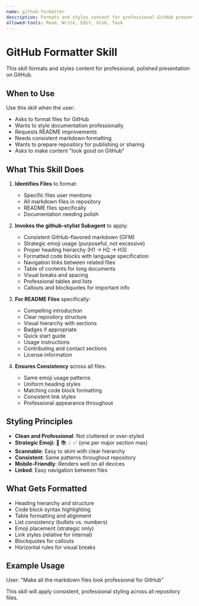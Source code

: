 ```yaml
---
name: github-formatter
description: Formats and styles content for professional GitHub presentation. Use when the user asks to style files for GitHub, format documentation, improve markdown presentation, or prepare repository for publishing. Applies clean, consistent GitHub-flavored markdown.
allowed-tools: Read, Write, Edit, Glob, Task
---
```


# GitHub Formatter Skill

This skill formats and styles content for professional, polished presentation on GitHub.

## When to Use

Use this skill when the user:
- Asks to format files for GitHub
- Wants to style documentation professionally
- Requests README improvements
- Needs consistent markdown formatting
- Wants to prepare repository for publishing or sharing
- Asks to make content "look good on GitHub"

## What This Skill Does

1. **Identifies Files** to format:
   - Specific files user mentions
   - All markdown files in repository
   - README files specifically
   - Documentation needing polish

2. **Invokes the github-stylist Subagent** to apply:
   - Consistent GitHub-flavored markdown (GFM)
   - Strategic emoji usage (purposeful, not excessive)
   - Proper heading hierarchy (H1 → H2 → H3)
   - Formatted code blocks with language specification
   - Navigation links between related files
   - Table of contents for long documents
   - Visual breaks and spacing
   - Professional tables and lists
   - Callouts and blockquotes for important info

3. **For README Files** specifically:
   - Compelling introduction
   - Clear repository structure
   - Visual hierarchy with sections
   - Badges if appropriate
   - Quick start guide
   - Usage instructions
   - Contributing and contact sections
   - License information

4. **Ensures Consistency** across all files:
   - Same emoji usage patterns
   - Uniform heading styles
   - Matching code block formatting
   - Consistent link styles
   - Professional appearance throughout

## Styling Principles

- **Clean and Professional**: Not cluttered or over-styled
- **Strategic Emoji**: 🎯 📚 💡 ✅ (one per major section max)
- **Scannable**: Easy to skim with clear hierarchy
- **Consistent**: Same patterns throughout repository
- **Mobile-Friendly**: Renders well on all devices
- **Linked**: Easy navigation between files

## What Gets Formatted

- Heading hierarchy and structure
- Code block syntax highlighting
- Table formatting and alignment
- List consistency (bullets vs. numbers)
- Emoji placement (strategic only)
- Link styles (relative for internal)
- Blockquotes for callouts
- Horizontal rules for visual breaks

## Example Usage

User: "Make all the markdown files look professional for GitHub"

This skill will apply consistent, professional styling across all repository files.
